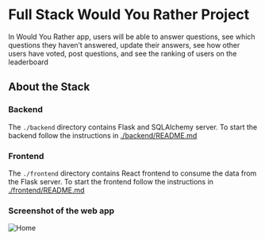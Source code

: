 # Full Stack Would You Rather Project

In Would You Rather app, users will be able to answer questions, see which questions they haven’t answered, update their answers, see how other users have voted, post questions, and see the ranking of users on the leaderboard

## About the Stack

### Backend

The `./backend` directory contains Flask and SQLAlchemy server.
To start the backend follow the instructions in [./backend/README.md](./backend/README.md)

### Frontend

The `./frontend` directory contains React frontend to consume the data from the Flask server.
To start the frontend follow the instructions in [./frontend/README.md](./frontend/README.md)

### Screenshot of the web app

![Home](/screenshot/homepage.png)